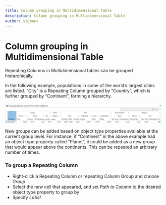 ```yaml
---
title: Column grouping in Multidimensional Table
description: Column grouping in Multidimensional Table
author: sigbauk
---
```

# Column grouping in Multidimensional Table

Repeating Columns in Multidimensional tables can be grouped hierarchically.

In the following example, populations in some of the world’s largest cities are listed. “City” is a Repeating Column grouped by “Country”, which is further grouped by “Continent”, forming a hierarchy.

![Column_Grouping_Multidimensional_Table__Group_Repeating_Columns.png](media/Column_Grouping_Multidimensional_Table__Group_Repeating_Columns.png)

New groups can be added based on object type properties available at the current group level. For instance, if “Continent” in the above example had an object type property called “Planet”, it could be added as a new group that would appear above the continents. This can be repeated an arbitrary number of times.

### To group a Repeating Column
-	Right-click a Repeating Column or repeating Column Group and choose *Group*
-	Select the new cell that appeared, and set *Path to Column* to the desired object type property to group by
-	Specify *Label*
